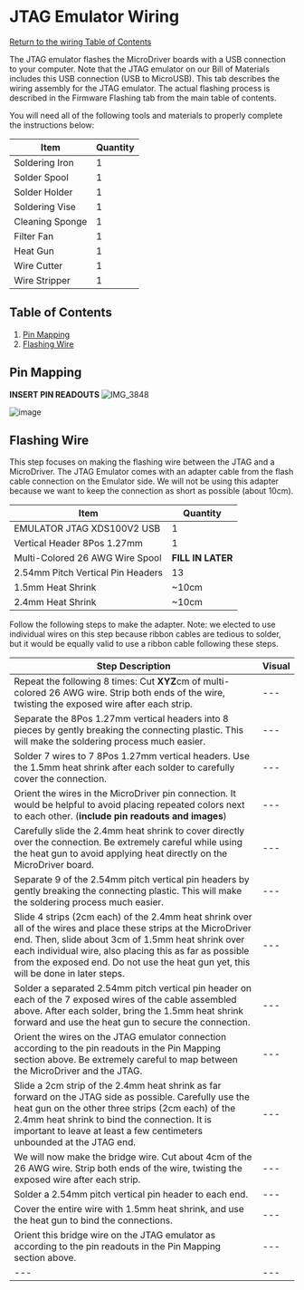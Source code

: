 # JTAG Emulator Wiring
[Return to the wiring Table of Contents](https://github.com/EmiliaPsacharopoulos/Quadruped-8dof-Robot/tree/main/Wiring#table-of-contents)

The JTAG emulator flashes the MicroDriver boards with a USB connection to your computer. Note that the JTAG emulator on our Bill of Materials includes this USB connection (USB to MicroUSB). This tab describes the wiring assembly for the JTAG emulator. The actual flashing process is described in the Firmware Flashing tab from the main table of contents. 

You will need all of the following tools and materials to properly complete the instructions below:

| Item | Quantity | 
| --- | --- |
| Soldering Iron | 1 |
| Solder Spool | 1 |
| Solder Holder | 1 |
| Soldering Vise | 1 |
| Cleaning Sponge | 1 |
| Filter Fan | 1 |
| Heat Gun | 1 |
| Wire Cutter | 1 |
| Wire Stripper | 1 |



## Table of Contents
1. [Pin Mapping](https://github.com/EmiliaPsacharopoulos/Quadruped-8dof-Robot/blob/main/Wiring/JTAG%20Emulator%20Wiring/README.md#pin-mapping)
2. [Flashing Wire](https://github.com/EmiliaPsacharopoulos/Quadruped-8dof-Robot/tree/main/Wiring/JTAG%20Emulator%20Wiring#flashing-wire)

## Pin Mapping
**INSERT PIN READOUTS**
![IMG_3848](https://user-images.githubusercontent.com/84528674/119847684-30276180-bed9-11eb-9b2a-64afcdeaa6c6.jpg)

![image](https://user-images.githubusercontent.com/84528674/119844406-67484380-bed6-11eb-8c5e-64900b046b1f.png)



## Flashing Wire

This step focuses on making the flashing wire between the JTAG and a MicroDriver. The JTAG Emulator comes with an adapter cable from the flash cable connection on the Emulator side. We will not be using this adapter because we want to keep the connection as short as possible (about 10cm). 

| Item | Quantity | 
| --- | --- |
| EMULATOR JTAG XDS100V2 USB | 1 |
| Vertical Header 8Pos 1.27mm | 1 |
| Multi-Colored 26 AWG Wire Spool | **FILL IN LATER** |
| 2.54mm Pitch Vertical Pin Headers | 13 |
| 1.5mm Heat Shrink | ~10cm |
| 2.4mm Heat Shrink | ~10cm |


Follow the following steps to make the adapter. Note: we elected to use individual wires on this step because ribbon cables are tedious to solder, but it would be equally valid to use a ribbon cable following these steps.

| Step Description | Visual | 
| --- | --- |
| Repeat the following 8 times: Cut **XYZ**cm of multi-colored 26 AWG wire. Strip both ends of the wire, twisting the exposed wire after each strip. | --- |
| Separate the 8Pos 1.27mm vertical headers into 8 pieces by gently breaking the connecting plastic. This will make the soldering process much easier. | --- |
| Solder 7 wires to 7 8Pos 1.27mm vertical headers. Use the 1.5mm heat shrink after each solder to carefully cover the connection. | --- |
| Orient the wires in the MicroDriver pin connection. It would be helpful to avoid placing repeated colors next to each other. (**include pin readouts and images**) | --- |
| Carefully slide the 2.4mm heat shrink to cover directly over the connection. Be extremely careful while using the heat gun to avoid applying heat directly on the MicroDriver board. | --- |
| Separate 9 of the 2.54mm pitch vertical pin headers by gently breaking the connecting plastic. This will make the soldering process much easier. | --- |
| Slide 4 strips (2cm each) of the 2.4mm heat shrink over all of the wires and place these strips at the MicroDriver end. Then, slide about 3cm of 1.5mm heat shrink over each individual wire, also placing this as far as possible from the exposed end. Do not use the heat gun yet, this will be done in later steps. | --- |
| Solder a separated 2.54mm pitch vertical pin header on each of the 7 exposed wires of the cable assembled above. After each solder, bring the 1.5mm heat shrink forward and use the heat gun to secure the connection. | --- |
| Orient the wires on the JTAG emulator connection according to the pin readouts in the Pin Mapping section above. Be extremely careful to map between the MicroDriver and the JTAG. | --- |
| Slide a 2cm strip of the 2.4mm heat shrink as far forward on the JTAG side as possible. Carefully use the heat gun on the other three strips (2cm each) of the 2.4mm heat shrink to bind the connection. It is important to leave at least a few centimeters unbounded at the JTAG end. | --- |
| We will now make the bridge wire. Cut about 4cm of the 26 AWG wire. Strip both ends of the wire, twisting the exposed wire after each strip. | --- |
| Solder a 2.54mm pitch vertical pin header to each end. | --- |
| Cover the entire wire with 1.5mm heat shrink, and use the heat gun to bind the connections. | --- |
| Orient this bridge wire on the JTAG emulator as according to the pin readouts in the Pin Mapping section above. | --- |
| --- | --- |
